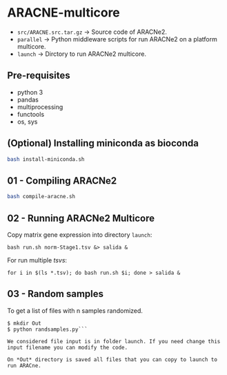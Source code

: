 # ARACNE-multicore


- ``src/ARACNE.src.tar.gz`` -> Source code of ARACNe2.
- ``parallel`` -> Python middleware scripts  for run ARACNe2 on a platform multicore.
- ``launch`` -> Dirctory to run ARACNe2 multicore.

## Pre-requisites

- python 3
- pandas
- multiprocessing 
- functools
- os, sys

## (Optional) Installing miniconda as bioconda

```bash
bash install-miniconda.sh
```

## 01 - Compiling ARACNe2

```bash
bash compile-aracne.sh
```

## 02 - Running ARACNe2 Multicore

Copy  matrix gene expression into directory ``launch``:

``bash run.sh norm-Stage1.tsv &> salida &``

For run multiple *tsvs*:

``for i in $(ls *.tsv); do bash run.sh $i; done > salida &``


## 03 - Random samples

To get a list of files with n samples randomized.

```$ cd launch
$ mkdir Out
$ python randsamples.py```

We considered file input is in folder launch. If you need change this input filename you can modify the code.

On *Out* directory is saved all files that you can copy to launch to run ARACne.